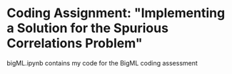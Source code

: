 # Coding Assignment: "Implementing a Solution for the Spurious Correlations Problem" 
bigML.ipynb contains my code for the BigML coding assessment
